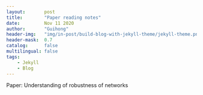 ```yaml
---
layout:       post
title:        "Paper reading notes"
date:         Nov 11 2020
author:       "Guihong"
header-img:   "img/in-post/build-blog-with-jekyll-theme/jekyll-theme.png"
header-mask:  0.7
catalog:      false
multilingual: false
tags:
    - Jekyll
    - Blog
---
```

Paper: Understanding of robustness of networks
